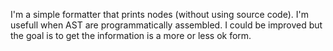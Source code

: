 I'm a simple formatter that prints nodes (without using source code). I'm usefull when AST are programmatically assembled. I could be improved but the goal is to get the information is a more or less ok form.